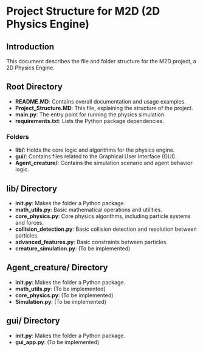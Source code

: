 
# Project Structure for M2D (2D Physics Engine)

## Introduction
This document describes the file and folder structure for the M2D project, a 2D Physics Engine.

## Root Directory
- **README.MD**: Contains overall documentation and usage examples.
- **Project_Structure.MD**: This file, explaining the structure of the project.
- **main.py**: The entry point for running the physics simulation.
- **requirements.txt**: Lists the Python package dependencies.

### Folders
- **lib/**: Holds the core logic and algorithms for the physics engine.
- **gui/**: Contains files related to the Graphical User Interface (GUI).
- **Agent_creature/**: Contains the simulation scenario and agent behavior logic.

## lib/ Directory
- **__init__.py**: Makes the folder a Python package.
- **math_utils.py**: Basic mathematical operations and utilities.
- **core_physics.py**: Core physics algorithms, including particle systems and forces.
- **collision_detection.py**: Basic collision detection and resolution between particles.
- **advanced_features.py**: Basic constraints between particles.
- **creature_simulation.py**: (To be implemented)

## Agent_creature/ Directory
- **__init__.py**: Makes the folder a Python package.
- **math_utils.py**: (To be implemented)
- **core_physics.py**: (To be implemented)
- **Simulation.py**: (To be implemented)

## gui/ Directory
- **__init__.py**: Makes the folder a Python package.
- **gui_app.py**: (To be implemented)
